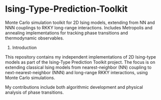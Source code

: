 # Ising-Type-Prediction-Toolkit
Monte Carlo simulation toolkit for 2D Ising models, extending from NN and NNN couplings to RKKY long-range interactions. Includes Metropolis and annealing implementations for tracking phase transitions and thermodynamic observables.
1. Introduction

This repository contains my independent implementations of 2D Ising-type models as part of the Ising-Type Prediction Toolkit project.
The focus is on extending classical Ising models from nearest-neighbor (NN) coupling to next-nearest-neighbor (NNN) and long-range RKKY interactions, using Monte Carlo simulations.

My contributions include both algorithmic development and physical analysis of phase transitions.
